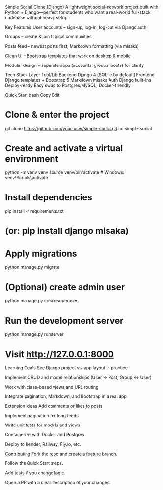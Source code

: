 Simple Social Clone (Django)
A lightweight social-network project built with Python + Django—perfect for students who want a real-world full-stack codebase without heavy setup.

Key Features
User accounts – sign-up, log-in, log-out via Django auth

Groups – create & join topical communities

Posts feed – newest posts first, Markdown formatting (via misaka)

Clean UI – Bootstrap templates that work on desktop & mobile

Modular design – separate apps (accounts, groups, posts) for clarity

Tech Stack
Layer	Tool/Lib
Backend	Django 4 (SQLite by default)
Frontend	Django templates + Bootstrap 5
Markdown	misaka
Auth	Django built-ins
Deploy-ready	Easy swap to Postgres/MySQL; Docker-friendly

Quick Start
bash
Copy
Edit
# Clone & enter the project
git clone https://github.com/your-user/simple-social.git
cd simple-social

# Create and activate a virtual environment
python -m venv venv
source venv/bin/activate       # Windows: venv\Scripts\activate

# Install dependencies
pip install -r requirements.txt
# (or: pip install django misaka)

# Apply migrations
python manage.py migrate

# (Optional) create admin user
python manage.py createsuperuser

# Run the development server
python manage.py runserver
# Visit http://127.0.0.1:8000
Learning Goals
See Django project vs. app layout in practice

Implement CRUD and model relationships (User → Post, Group ↔ User)

Work with class-based views and URL routing

Integrate pagination, Markdown, and Bootstrap in a real app

Extension Ideas
Add comments or likes to posts

Implement pagination for long feeds

Write unit tests for models and views

Containerize with Docker and Postgres

Deploy to Render, Railway, Fly.io, etc.

Contributing
Fork the repo and create a feature branch.

Follow the Quick Start steps.

Add tests if you change logic.

Open a PR with a clear description of your changes.

